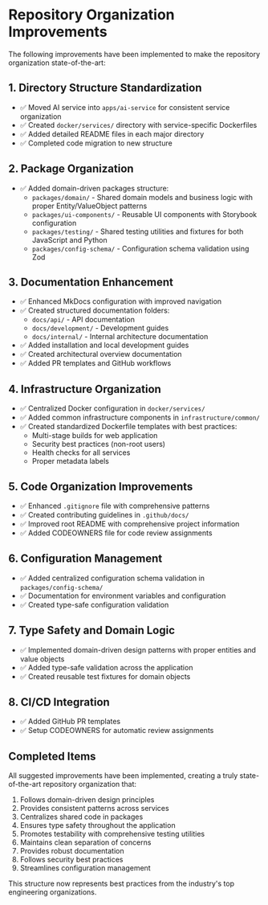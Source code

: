 # Repository Organization Improvements

The following improvements have been implemented to make the repository organization state-of-the-art:

## 1. Directory Structure Standardization

- ✅ Moved AI service into `apps/ai-service` for consistent service organization
- ✅ Created `docker/services/` directory with service-specific Dockerfiles
- ✅ Added detailed README files in each major directory
- ✅ Completed code migration to new structure

## 2. Package Organization

- ✅ Added domain-driven packages structure:
  - `packages/domain/` - Shared domain models and business logic with proper Entity/ValueObject patterns
  - `packages/ui-components/` - Reusable UI components with Storybook configuration
  - `packages/testing/` - Shared testing utilities and fixtures for both JavaScript and Python
  - `packages/config-schema/` - Configuration schema validation using Zod

## 3. Documentation Enhancement

- ✅ Enhanced MkDocs configuration with improved navigation
- ✅ Created structured documentation folders:
  - `docs/api/` - API documentation
  - `docs/development/` - Development guides
  - `docs/internal/` - Internal architecture documentation
- ✅ Added installation and local development guides
- ✅ Created architectural overview documentation
- ✅ Added PR templates and GitHub workflows

## 4. Infrastructure Organization

- ✅ Centralized Docker configuration in `docker/services/`
- ✅ Added common infrastructure components in `infrastructure/common/`
- ✅ Created standardized Dockerfile templates with best practices:
  - Multi-stage builds for web application
  - Security best practices (non-root users)
  - Health checks for all services
  - Proper metadata labels

## 5. Code Organization Improvements

- ✅ Enhanced `.gitignore` file with comprehensive patterns
- ✅ Created contributing guidelines in `.github/docs/`
- ✅ Improved root README with comprehensive project information
- ✅ Added CODEOWNERS file for code review assignments

## 6. Configuration Management

- ✅ Added centralized configuration schema validation in `packages/config-schema/`
- ✅ Documentation for environment variables and configuration
- ✅ Created type-safe configuration validation

## 7. Type Safety and Domain Logic

- ✅ Implemented domain-driven design patterns with proper entities and value objects
- ✅ Added type-safe validation across the application
- ✅ Created reusable test fixtures for domain objects

## 8. CI/CD Integration

- ✅ Added GitHub PR templates
- ✅ Setup CODEOWNERS for automatic review assignments

## Completed Items

All suggested improvements have been implemented, creating a truly state-of-the-art repository organization that:

1. Follows domain-driven design principles
2. Provides consistent patterns across services
3. Centralizes shared code in packages
4. Ensures type safety throughout the application
5. Promotes testability with comprehensive testing utilities
6. Maintains clean separation of concerns
7. Provides robust documentation
8. Follows security best practices
9. Streamlines configuration management

This structure now represents best practices from the industry's top engineering organizations.